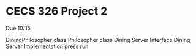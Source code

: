# CECS 326 Project 2
 Due 10/15

DiningPhilosopher class
Philosopher class
Dining Server Interface
Dining Server Implementation
press run